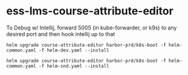 # ess-lms-course-attribute-editor

To Debug w/ Intellij, forward 5005 (in kube-forwarder, or k9s) to any desired port and then hook intellij up to that

```
helm upgrade course-attribute-editor harbor-prd/k8s-boot -f helm-common.yaml -f helm-dev.yaml --install
```

```
helm upgrade course-attribute-editor harbor-prd/k8s-boot -f helm-common.yaml -f helm-snd.yaml --install
```